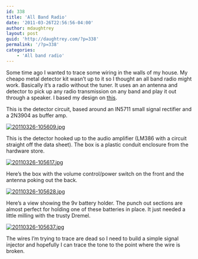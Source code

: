 ```yaml
---
id: 338
title: 'All Band Radio'
date: '2011-03-26T22:56:56-04:00'
author: mdaughtrey
layout: post
guid: 'http://daughtrey.com/?p=338'
permalink: '/?p=338'
categories:
    - 'All band radio'
---
```


Some time ago I wanted to trace some wiring in the walls of my house. My cheapo metal detector kit wasn’t up to it so I thought an all band radio might work. Basically it’s a radio without the tuner. It uses an an antenna and detector to pick up any radio transmission on any band and play it out through a speaker. I based my design on [this](http://ea4eoz.ure.es/allbandreceiver.html).

This is the detector circuit, based around an IN5711 small signal rectifier and a 2N3904 as buffer amp.

[![20110326-105609.jpg](http://daughtrey.com/wp-content/uploads/2011/03/20110326-105609.jpg)](http://daughtrey.com/wp-content/uploads/2011/03/20110326-105609.jpg)

This is the detector hooked up to the audio amplifier (LM386 with a circuit straight off the data sheet). The box is a plastic conduit enclosure from the hardware store.

[![20110326-105617.jpg](http://daughtrey.com/wp-content/uploads/2011/03/20110326-105617.jpg)](http://daughtrey.com/wp-content/uploads/2011/03/20110326-105617.jpg)

Here’s the box with the volume control/power switch on the front and the antenna poking out the back.

[![20110326-105628.jpg](http://daughtrey.com/wp-content/uploads/2011/03/20110326-105628.jpg)](http://daughtrey.com/wp-content/uploads/2011/03/20110326-105628.jpg)

Here’s a view showing the 9v battery holder. The punch out sections are almost perfect for holding one of these batteries in place. It just needed a little milling with the trusty Dremel.

[![20110326-105637.jpg](http://daughtrey.com/wp-content/uploads/2011/03/20110326-105637.jpg)](http://daughtrey.com/wp-content/uploads/2011/03/20110326-105637.jpg)

The wires I’m trying to trace are dead so I need to build a simple signal injector and hopefully I can trace the tone to the point where the wire is broken.